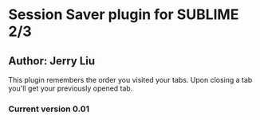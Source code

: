 
# Session Saver plugin for SUBLIME 2/3


## Author: Jerry Liu

This plugin remembers the order you visited your tabs. Upon closing a tab you'll get your previously opened tab.

### Current version 0.01